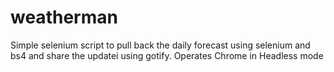 # weatherman

Simple selenium script to pull back the daily forecast using selenium and bs4 and share the updatei using gotify.
Operates Chrome in Headless mode
